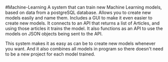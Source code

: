 #Machine-Learning
A system that can train new Machine Learning models, based on data from a postgreSQL database. Allows you to create new models easily and name them. Includes a GUI to make it even easier to create new models.
It connects to an API that returns a list of Articles, and using those articles it trains the model. It also functions as an API to use the models on JSON objects being sent to the API.

This system makes it as easy as can be to create new models whenever you want. And it also combines all models in program so there doesn't need to be a new project for each model trained.
